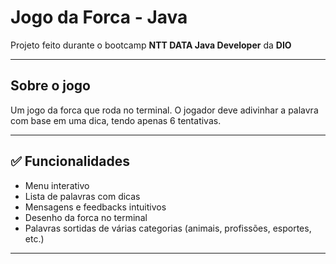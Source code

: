 # Jogo da Forca - Java

Projeto feito durante o bootcamp **NTT DATA Java Developer** da **DIO**

---

## Sobre o jogo

Um jogo da forca que roda no terminal. O jogador deve adivinhar a palavra com base em uma dica, tendo apenas 6 tentativas.

---

## ✅ Funcionalidades

- Menu interativo
- Lista de palavras com dicas
- Mensagens e feedbacks intuitivos
- Desenho da forca no terminal
- Palavras sortidas de várias categorias (animais, profissões, esportes, etc.)

---

